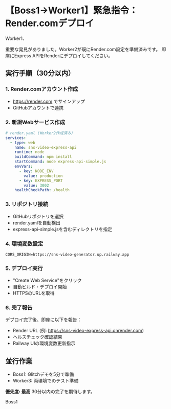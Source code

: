 # 【Boss1→Worker1】緊急指令：Render.comデプロイ

Worker1、

重要な発見がありました。Worker2が既にRender.com設定を準備済みです。
即座にExpress APIをRenderにデプロイしてください。

## 実行手順（30分以内）

### 1. Render.comアカウント作成
- https://render.com でサインアップ
- GitHubアカウントで連携

### 2. 新規Webサービス作成
```yaml
# render.yaml (Worker2作成済み)
services:
  - type: web
    name: sns-video-express-api
    runtime: node
    buildCommand: npm install
    startCommand: node express-api-simple.js
    envVars:
      - key: NODE_ENV
        value: production
      - key: EXPRESS_PORT
        value: 3002
    healthCheckPath: /health
```

### 3. リポジトリ接続
- GitHubリポジトリを選択
- render.yamlを自動検出
- express-api-simple.jsを含むディレクトリを指定

### 4. 環境変数設定
```
CORS_ORIGIN=https://sns-video-generator.up.railway.app
```

### 5. デプロイ実行
- "Create Web Service"をクリック
- 自動ビルド・デプロイ開始
- HTTPSのURLを取得

### 6. 完了報告
デプロイ完了後、即座に以下を報告：
- Render URL (例: https://sns-video-express-api.onrender.com)
- ヘルスチェック確認結果
- Railway UIの環境変数更新指示

## 並行作業
- Boss1: Glitchデモを5分で準備
- Worker3: 両環境でのテスト準備

**優先度: 最高**
30分以内の完了を期待します。

Boss1
